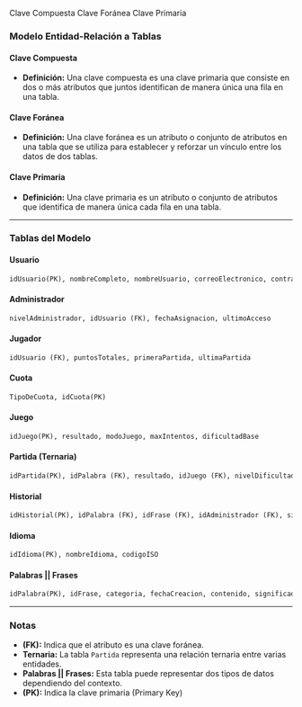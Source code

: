 Clave Compuesta
Clave Foránea
Clave Primaria
### Modelo Entidad-Relación a Tablas

#### Clave Compuesta
- **Definición:** Una clave compuesta es una clave primaria que consiste en dos o más atributos que juntos identifican de manera única una fila en una tabla.

#### Clave Foránea
- **Definición:** Una clave foránea es un atributo o conjunto de atributos en una tabla que se utiliza para establecer y reforzar un vínculo entre los datos de dos tablas.

#### Clave Primaria
- **Definición:** Una clave primaria es un atributo o conjunto de atributos que identifica de manera única cada fila en una tabla.

---

### Tablas del Modelo

#### **Usuario**
```sql
idUsuario(PK), nombreCompleto, nombreUsuario, correoElectronico, contraseña, fechaRegistro
```

#### **Administrador**
```sql
nivelAdministrador, idUsuario (FK), fechaAsignacion, ultimoAcceso
```

#### **Jugador**
```sql
idUsuario (FK), puntosTotales, primeraPartida, ultimaPartida
```

#### **Cuota**
```sql
TipoDeCuota, idCuota(PK)
```

#### **Juego**
```sql
idJuego(PK), resultado, modoJuego, maxIntentos, dificultadBase
```

#### **Partida** (Ternaria)
```sql
idPartida(PK), idPalabra (FK), resultado, idJuego (FK), nivelDificultad, fechaInicio, fechaFin, puntosObtenidos, partesAhorcado, tiempoTotal, modoEspecial
```

#### **Historial**
```sql
idHistorial(PK), idPalabra (FK), idFrase (FK), idAdministrador (FK), significadoFrase, significadoPalabra
```

#### **Idioma**
```sql
idIdioma(PK), nombreIdioma, codigoISO
```

#### **Palabras || Frases**
```sql
idPalabra(PK), idFrase, categoria, fechaCreacion, contenido, significadoFrase, significadoPalabra
```

---

### Notas
- **(FK):** Indica que el atributo es una clave foránea.
- **Ternaria:** La tabla `Partida` representa una relación ternaria entre varias entidades.
- **Palabras || Frases:** Esta tabla puede representar dos tipos de datos dependiendo del contexto.
- **(PK):** Indica la clave primaria (Primary Key)